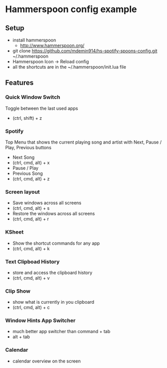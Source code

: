 # Hammerspoon config example

## Setup
- install hammerspoon
  - http://www.hammerspoon.org/
- git clone https://github.com/mdemin914/hs-spotify-spoons-config.git ~/.hammerspoon
- Hammerspoon Icon -> Reload config
- all the shortcuts are in the ~/.hammerspoon/init.lua file

## Features
### Quick Window Switch
Toggle between the last used apps
- (ctrl, shift) + z

### Spotify
Top Menu that shows the current playing song and artist with Next, Pause / Play, Previous buttons
- Next Song
- (ctrl, cmd, alt) + x
- Pause / Play
- Previous Song
- (ctrl, cmd, alt) + z

### Screen layout
- Save windows across all screens
- (ctrl, cmd, alt) + s
- Restore the windows across all screens
- (ctrl, cmd, alt) + r

### KSheet
- Show the shortcut commands for any app
- (ctrl, cmd, alt) + k

### Text Clipboad History
- store and access the clipboard history
- (ctrl, cmd, alt) + v

### Clip Show
- show what is currently in you clipboard
- (ctrl, cmd, alt) + c

### Window Hints App Switcher
- much better app switcher than command + tab
- alt + tab

### Calendar
- calendar overview on the screen



